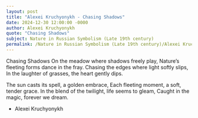 ```yaml
---
layout: post
title: "Alexei Kruchyonykh - Chasing Shadows"
date: 2024-12-30 12:00:00 -0000
author: Alexei Kruchyonykh
quote: "Chasing Shadows"
subject: Nature in Russian Symbolism (Late 19th century)
permalink: /Nature in Russian Symbolism (Late 19th century)/Alexei Kruchyonykh/Alexei Kruchyonykh - Chasing Shadows
---
```


Chasing Shadows
On the meadow where shadows freely play,
Nature’s fleeting forms dance in the fray.
Chasing the edges where light softly slips,
In the laughter of grasses, the heart gently dips.

The sun casts its spell, a golden embrace,
Each fleeting moment, a soft, tender grace.
In the blend of the twilight, life seems to gleam,
Caught in the magic, forever we dream.

- Alexei Kruchyonykh
